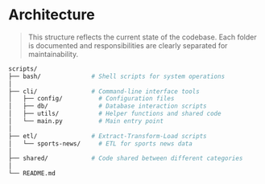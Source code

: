 # Architecture

> This structure reflects the current state of the codebase. Each folder is documented and responsibilities are clearly separated for maintainability.

```bash
scripts/
├── bash/              # Shell scripts for system operations
│
├── cli/               # Command-line interface tools
│   ├── config/          # Configuration files
│   ├── db/              # Database interaction scripts
│   ├── utils/           # Helper functions and shared code
│   └── main.py          # Main entry point
│
├── etl/               # Extract-Transform-Load scripts
│   └── sports-news/     # ETL for sports news data
│
├── shared/            # Code shared between different categories
│
└── README.md